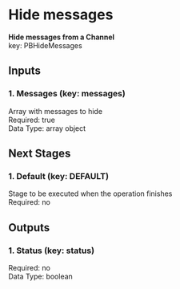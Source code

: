 # Hide messages  
**Hide messages from a Channel**  
key: PBHideMessages  
## Inputs  
### 1. Messages (key: messages)  
Array with messages to hide  
Required: true  
Data Type: array object  
## Next Stages  
### 1. Default (key: DEFAULT)  
Stage to be executed when the operation finishes  
Required: no  
## Outputs  
### 1. Status (key: status)  
  
Required: no  
Data Type: boolean 